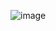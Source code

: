 ![image](https://user-images.githubusercontent.com/33195517/194714662-ea2594c6-6208-4be6-a2e6-8f327bb88a5c.png)
